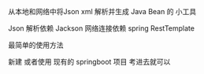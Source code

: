 从本地和网络中将Json xml 解析并生成 Java Bean 的 小工具

Json 解析依赖 Jackson  网络连接依赖 spring RestTemplate 

最简单的使用方法 

新建 或者使用 现有的 springboot 项目  考进去就可以
